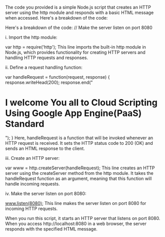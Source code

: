 The code you provided is a simple Node.js script that creates an HTTP server using the http module and responds with a basic HTML message when accessed. Here's a breakdown of the code:

Here's a breakdown of the code:
// Make the server listen on port 8080

i. Import the http module:

var http = require('http');
This line imports the built-in http module in Node.js, which provides functionality for creating HTTP servers and handling HTTP requests and responses.

ii. Define a request handling function:

var handleRequest = function(request, response) {
  response.writeHead(200);
  response.end("<h1>I welcome You all to Cloud Scripting Using Google App Engine(PaaS) Standard</h1>");
}
Here, handleRequest is a function that will be invoked whenever an HTTP request is received. It sets the HTTP status code to 200 (OK) and sends an HTML response to the client.

iii. Create an HTTP server:

var www = http.createServer(handleRequest);
This line creates an HTTP server using the createServer method from the http module. It takes the handleRequest function as an argument, meaning that this function will handle incoming requests.

iv. Make the server listen on port 8080:

www.listen(8080);
This line makes the server listen on port 8080 for incoming HTTP requests.

When you run this script, it starts an HTTP server that listens on port 8080. When you access http://localhost:8080 in a web browser, the server responds with the specified HTML message.
